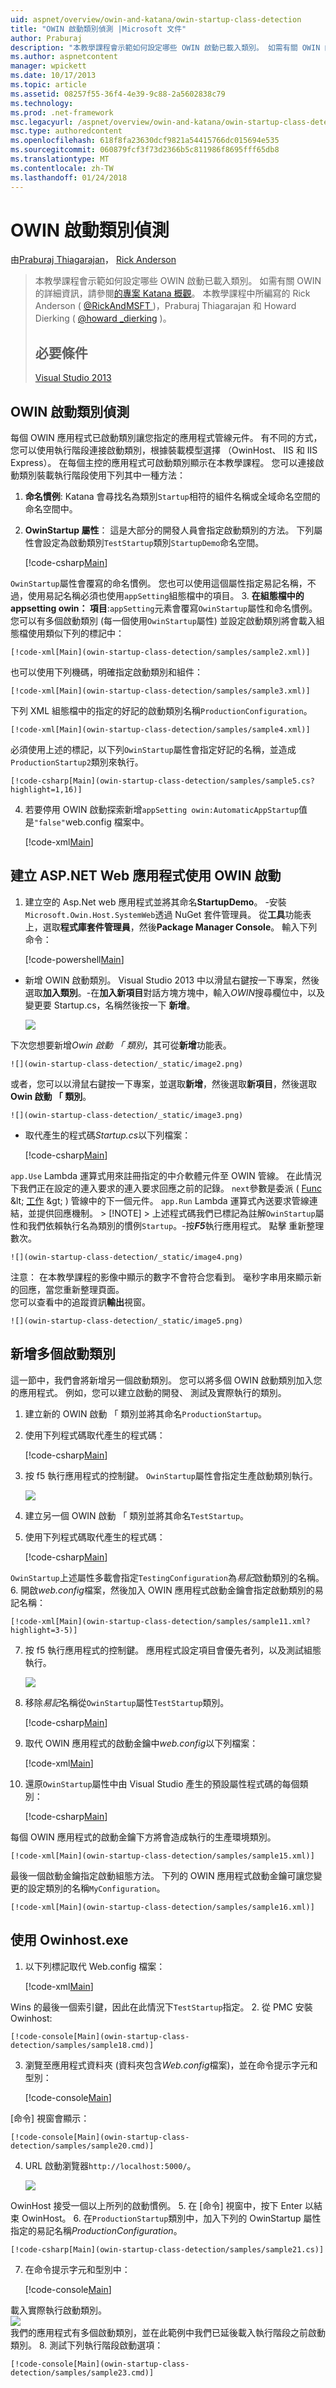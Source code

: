 ```yaml
---
uid: aspnet/overview/owin-and-katana/owin-startup-class-detection
title: "OWIN 啟動類別偵測 |Microsoft 文件"
author: Praburaj
description: "本教學課程會示範如何設定哪些 OWIN 啟動已載入類別。 如需有關 OWIN 的詳細資訊，請參閱的專案 Katana 概觀。 本教學課程是..."
ms.author: aspnetcontent
manager: wpickett
ms.date: 10/17/2013
ms.topic: article
ms.assetid: 08257f55-36f4-4e39-9c88-2a5602838c79
ms.technology: 
ms.prod: .net-framework
msc.legacyurl: /aspnet/overview/owin-and-katana/owin-startup-class-detection
msc.type: authoredcontent
ms.openlocfilehash: 618f8fa23630dcf9821a54415766dc015694e535
ms.sourcegitcommit: 060879fcf3f73d2366b5c811986f8695fff65db8
ms.translationtype: MT
ms.contentlocale: zh-TW
ms.lasthandoff: 01/24/2018
---
```

<a name="owin-startup-class-detection"></a>OWIN 啟動類別偵測
====================
由[Praburaj Thiagarajan](https://github.com/Praburaj)， [Rick Anderson](https://github.com/Rick-Anderson)

> 本教學課程會示範如何設定哪些 OWIN 啟動已載入類別。 如需有關 OWIN 的詳細資訊，請參閱[的專案 Katana 概觀](an-overview-of-project-katana.md)。 本教學課程中所編寫的 Rick Anderson ( [ @RickAndMSFT ](https://twitter.com/#!/RickAndMSFT) )，Praburaj Thiagarajan 和 Howard Dierking ( [ @howard \_dierking](https://twitter.com/howard_dierking) )。
> 
> ## <a name="prerequisites"></a>必要條件
> 
> [Visual Studio 2013](https://www.microsoft.com/visualstudio/eng/2013-downloads)


## <a name="owin-startup-class-detection"></a>OWIN 啟動類別偵測

 每個 OWIN 應用程式已啟動類別讓您指定的應用程式管線元件。 有不同的方式，您可以使用執行階段連接啟動類別，根據裝載模型選擇 （OwinHost、 IIS 和 IIS Express）。 在每個主控的應用程式可啟動類別顯示在本教學課程。 您可以連接啟動類別裝載執行階段使用下列其中一種方法：  

1. **命名慣例**: Katana 會尋找名為類別`Startup`相符的組件名稱或全域命名空間的命名空間中。
2. **OwinStartup 屬性**： 這是大部分的開發人員會指定啟動類別的方法。 下列屬性會設定為啟動類別`TestStartup`類別`StartupDemo`命名空間。 

    [!code-csharp[Main](owin-startup-class-detection/samples/sample1.cs)]

 `OwinStartup`屬性會覆寫的命名慣例。 您也可以使用這個屬性指定易記名稱，不過，使用易記名稱必須也使用`appSetting`組態檔中的項目。
3. **在組態檔中的 appsetting owin： 項目**:`appSetting`元素會覆寫`OwinStartup`屬性和命名慣例。 您可以有多個啟動類別 (每一個使用`OwinStartup`屬性) 並設定啟動類別將會載入組態檔使用類似下列的標記中：  

    [!code-xml[Main](owin-startup-class-detection/samples/sample2.xml)]

 也可以使用下列機碼，明確指定啟動類別和組件： 

    [!code-xml[Main](owin-startup-class-detection/samples/sample3.xml)]

 下列 XML 組態檔中的指定的好記的啟動類別名稱`ProductionConfiguration`。  

    [!code-xml[Main](owin-startup-class-detection/samples/sample4.xml)]

 必須使用上述的標記，以下列`OwinStartup`屬性會指定好記的名稱，並造成`ProductionStartup2`類別來執行。

    [!code-csharp[Main](owin-startup-class-detection/samples/sample5.cs?highlight=1,16)]
4. 若要停用 OWIN 啟動探索新增`appSetting owin:AutomaticAppStartup`值是`"false"`web.config 檔案中。

    [!code-xml[Main](owin-startup-class-detection/samples/sample6.xml)]

## <a name="create-an-aspnet-web-app-using-owin-startup"></a>建立 ASP.NET Web 應用程式使用 OWIN 啟動

1. 建立空的 Asp.Net web 應用程式並將其命名**StartupDemo**。 -安裝`Microsoft.Owin.Host.SystemWeb`透過 NuGet 套件管理員。 從**工具**功能表上，選取**程式庫套件管理員**，然後**Package Manager Console**。 輸入下列命令：  

    [!code-powershell[Main](owin-startup-class-detection/samples/sample7.ps1)]
- 新增 OWIN 啟動類別。 Visual Studio 2013 中以滑鼠右鍵按一下專案，然後選取**加入類別**。-在**加入新項目**對話方塊方塊中，輸入*OWIN*搜尋欄位中，以及變更要 Startup.cs，名稱然後按一下 **新增**。  
  
    ![](owin-startup-class-detection/_static/image1.png)   
  
 下次您想要新增*Owin 啟動 「 類別*，其可從**新增**功能表。  
   
    ![](owin-startup-class-detection/_static/image2.png)  
  
 或者，您可以以滑鼠右鍵按一下專案，並選取**新增**，然後選取**新項目**，然後選取**Owin 啟動 「 類別**。  
  
    ![](owin-startup-class-detection/_static/image3.png)  
  
- 取代產生的程式碼*Startup.cs*以下列檔案：  

    [!code-csharp[Main](owin-startup-class-detection/samples/sample8.cs?highlight=5,7,15-28,31-34)]
  
 `app.Use` Lambda 運算式用來註冊指定的中介軟體元件至 OWIN 管線。 在此情況下我們正在設定的連入要求的連入要求回應之前的記錄。 `next`參數是委派 ( [Func](https://msdn.microsoft.com/library/bb534960(v=vs.100).aspx) &lt; [工作](https://msdn.microsoft.com/library/dd321424(v=vs.100).aspx) &gt; ) 管線中的下一個元件。 `app.Run` Lambda 運算式內送要求管線連結，並提供回應機制。
     > [!NOTE]
     > 上述程式碼我們已標記為註解`OwinStartup`屬性和我們依賴執行名為類別的慣例`Startup`。-按***F5***執行應用程式。 點擊 重新整理數次。  
  
    ![](owin-startup-class-detection/_static/image4.png)  
注意： 在本教學課程的影像中顯示的數字不會符合您看到。 毫秒字串用來顯示新的回應，當您重新整理頁面。  
 您可以查看中的追蹤資訊**輸出**視窗。  
  
    ![](owin-startup-class-detection/_static/image5.png)

## <a name="add-more-startup-classes"></a>新增多個啟動類別

這一節中，我們會將新增另一個啟動類別。 您可以將多個 OWIN 啟動類別加入您的應用程式。 例如，您可以建立啟動的開發、 測試及實際執行的類別。

1. 建立新的 OWIN 啟動 「 類別並將其命名`ProductionStartup`。
2. 使用下列程式碼取代產生的程式碼：

    [!code-csharp[Main](owin-startup-class-detection/samples/sample9.cs?highlight=14-18)]
3. 按 f5 執行應用程式的控制鍵。 `OwinStartup`屬性會指定生產啟動類別執行。  
  
    ![](owin-startup-class-detection/_static/image6.png)
4. 建立另一個 OWIN 啟動 「 類別並將其命名`TestStartup`。
5. 使用下列程式碼取代產生的程式碼：  

    [!code-csharp[Main](owin-startup-class-detection/samples/sample10.cs?highlight=6,14-18)]

 `OwinStartup`上述屬性多載會指定`TestingConfiguration`為*易記*啟動類別的名稱。
6. 開啟*web.config*檔案，然後加入 OWIN 應用程式啟動金鑰會指定啟動類別的易記名稱：

    [!code-xml[Main](owin-startup-class-detection/samples/sample11.xml?highlight=3-5)]
7. 按 f5 執行應用程式的控制鍵。 應用程式設定項目會優先者列，以及測試組態執行。  
  
    ![](owin-startup-class-detection/_static/image7.png)
8. 移除*易記*名稱從`OwinStartup`屬性`TestStartup`類別。

    [!code-csharp[Main](owin-startup-class-detection/samples/sample12.cs)]
9. 取代 OWIN 應用程式的啟動金鑰中*web.config*以下列檔案：

    [!code-xml[Main](owin-startup-class-detection/samples/sample13.xml)]
10. 還原`OwinStartup`屬性中由 Visual Studio 產生的預設屬性程式碼的每個類別：  

    [!code-csharp[Main](owin-startup-class-detection/samples/sample14.cs)]

 每個 OWIN 應用程式的啟動金鑰下方將會造成執行的生產環境類別。 

    [!code-xml[Main](owin-startup-class-detection/samples/sample15.xml)]

 最後一個啟動金鑰指定啟動組態方法。 下列的 OWIN 應用程式啟動金鑰可讓您變更的設定類別的名稱`MyConfiguration`。

    [!code-xml[Main](owin-startup-class-detection/samples/sample16.xml)]

## <a name="using-owinhostexe"></a>使用 Owinhost.exe

1. 以下列標記取代 Web.config 檔案：  

    [!code-xml[Main](owin-startup-class-detection/samples/sample17.xml?highlight=3-6)]

 Wins 的最後一個索引鍵，因此在此情況下`TestStartup`指定。
2. 從 PMC 安裝 Owinhost: 

    [!code-console[Main](owin-startup-class-detection/samples/sample18.cmd)]
3. 瀏覽至應用程式資料夾 (資料夾包含*Web.config*檔案)，並在命令提示字元和型別： 

    [!code-console[Main](owin-startup-class-detection/samples/sample19.cmd)]

 [命令] 視窗會顯示： 

    [!code-console[Main](owin-startup-class-detection/samples/sample20.cmd)]
4. URL 啟動瀏覽器`http://localhost:5000/`。  
  
    ![](owin-startup-class-detection/_static/image8.png)  
  
 OwinHost 接受一個以上所列的啟動慣例。
5. 在 [命令] 視窗中，按下 Enter 以結束 OwinHost。
6. 在`ProductionStartup`類別中，加入下列的 OwinStartup 屬性指定的易記名稱*ProductionConfiguration*。

    [!code-csharp[Main](owin-startup-class-detection/samples/sample21.cs)]
7. 在命令提示字元和型別中： 

    [!code-console[Main](owin-startup-class-detection/samples/sample22.cmd)]

 載入實際執行啟動類別。  
    ![](owin-startup-class-detection/_static/image9.png)  
 我們的應用程式有多個啟動類別，並在此範例中我們已延後載入執行階段之前啟動類別。
8. 測試下列執行階段啟動選項：

    [!code-console[Main](owin-startup-class-detection/samples/sample23.cmd)]
